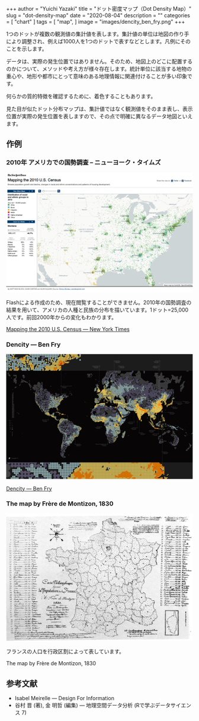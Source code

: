 +++
author = "Yuichi Yazaki"
title = "ドット密度マップ（Dot Density Map）"
slug = "dot-density-map"
date = "2020-08-04"
description = ""
categories = [
    "chart"
]
tags = [
    "map",
]
image = "images/dencity_ben_fry.png"
+++

1つのドットが複数の観測値の集計値を表します。集計値の単位は地図の作り手により調整され、例えば1000人を1つのドットで表すなどとします。凡例にそのことを示します。

データは、実際の発生位置ではありません。そのため、地図上のどこに配置するのかについて、メソッドや考え方が様々存在します。統計単位に該当する地物の重心や、地形や都市にとって意味のある地理情報に関連付けることが多い印象です。

何らかの質的特徴を確認するために、着色することもあります。

見た目が似たドット分布マップは、集計値ではなく観測値をそのまま表し、表示位置が実際の発生位置を表しますので、その点で明確に異なるデータ地図といえます。

<!--more-->

## 作例

### 2010年 アメリカでの国勢調査 – ニューヨーク・タイムズ

![](images/1_Boi8uA89rJqqprcRS-8P6g.png)

Flashによる作成のため、現在閲覧することができません。2010年の国勢調査の結果を用いて、アメリカの人種と民族の分布を描いています。1ドット=25,000人です。前回2000年からの変化もわかります。

[Mapping the 2010 U.S. Census — New York Times](http://www.nytimes.com/projects/census/2010/map.html)



### Dencity — Ben Fry

![](images/dencity_ben_fry.png)

[Dencity — Ben Fry](https://fathom.info/notebook/1981/)

### The map by Frère de Montizon, 1830

![](images/unnamed-1.png)

フランスの人口を行政区割によって表しています。

The map by Frère de Montizon, 1830

## 参考文献
- Isabel Meirelle — Design For Information
- 谷村 晋 (著), 金 明哲 (編集) — 地理空間データ分析 (Rで学ぶデータサイエンス 7)